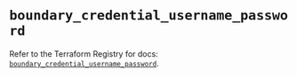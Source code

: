 # `boundary_credential_username_password`

Refer to the Terraform Registry for docs: [`boundary_credential_username_password`](https://registry.terraform.io/providers/hashicorp/boundary/1.1.13/docs/resources/credential_username_password).
